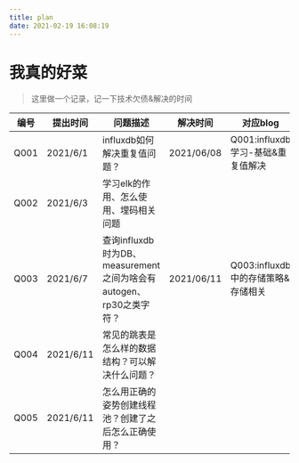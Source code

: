 ```yaml
---
title: plan
date: 2021-02-19 16:08:19
---
```


# 我真的好菜

> 这里做一个记录，记一下技术欠债&解决的时间

|编号|提出时间| 问题描述 | 解决时间| 对应blog|
|--|--|--|--|--|
|Q001|2021/6/1|influxdb如何解决重复值问题？| 2021/06/08 | Q001:influxdb学习-基础&重复值解决 |
|Q002|2021/6/3 |学习elk的作用、怎么使用、埋码相关问题|
|Q003|2021/6/7 | 查询influxdb时为DB、measurement之间为啥会有autogen、rp30之类字符？|2021/06/11|Q003:influxdb中的存储策略&存储相关
|Q004|2021/6/11| 常见的跳表是怎么样的数据结构？可以解决什么问题？|
|Q005|2021/6/11| 怎么用正确的姿势创建线程池？创建了之后怎么正确使用？|